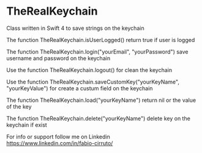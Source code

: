 # TheRealKeychain
Class written in Swift 4 to save strings on the keychain

The function TheRealKeychain.isUserLogged() return true if user is logged

The function TheRealKeychain.login("yourEmail", "yourPassword") save username and password on the keychain

Use the function TheRealKeychain.logout() for clean the keychain

Use the function TheRealKeychain.saveCustomKey("yourKeyName", "yourKeyValue") for create a custum field on the keychain

The function TheRealKeychain.load("yourKeyName") return nil or the value of the key

The function TheRealKeychain.delete("yourKeyName") delete key on the keychain if exist

For info or support follow me on Linkedin https://www.linkedin.com/in/fabio-cirruto/
